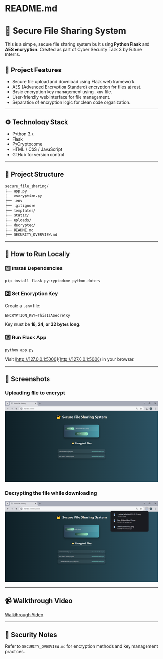 # README.md

# 🔐 Secure File Sharing System

This is a simple, secure file sharing system built using **Python Flask** and **AES encryption**.
Created as part of Cyber Security Task 3 by Future Interns.

## 📑 Project Features

* Secure file upload and download using Flask web framework.
* AES (Advanced Encryption Standard) encryption for files at rest.
* Basic encryption key management using `.env` file.
* User-friendly web interface for file management.
* Separation of encryption logic for clean code organization.

---

## ⚙️ Technology Stack

* Python 3.x
* Flask
* PyCryptodome
* HTML / CSS / JavaScript
* GitHub for version control

---

## 📁 Project Structure

```
secure_file_sharing/
├── app.py
├── encryption.py
├── .env
├── .gitignore
├── templates/
├── static/
├── uploads/
├── decrypted/
├── README.md
├── SECURITY_OVERVIEW.md
```

---

## 🚀 How to Run Locally

### 1️⃣ Install Dependencies

```bash
pip install flask pycryptodome python-dotenv
```

### 2️⃣ Set Encryption Key

Create a `.env` file:

```
ENCRYPTION_KEY=ThisIsASecretKy
```

Key must be **16, 24, or 32 bytes long**.

### 3️⃣ Run Flask App

```bash
python app.py
```

Visit [http://127.0.0.1:5000](http://127.0.0.1:5000) in your browser.

---

## 📸 Screenshots

### Uploading file to encrypt

![Uploading file to encrypt](./assets/uploading.PNG)

### Decrypting the file while downloading

![Decrypting the file while downloading](./assets/downloading.png)

---

## 📹 Walkthrough Video

[Walkthrough Video](https://www.loom.com/share/31c4a908712f4a67b094dd0bf759222b?sid=78a137cb-e08a-4610-81c2-8bb0683ef2c5)

---

## 📄 Security Notes

Refer to `SECURITY_OVERVIEW.md` for encryption methods and key management practices.


